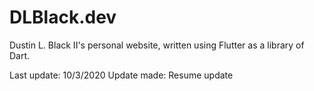 # DLBlack.dev

Dustin L. Black II's personal website, written using Flutter as a library of Dart.

Last update: 10/3/2020
Update made: Resume update